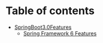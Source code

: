 # Table of contents

* [SpringBoot3.0Features](README.md)
  * [Spring Framework 6 Features](readme/spring-framework-6-features.md)
